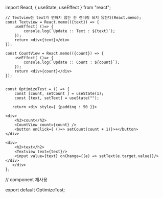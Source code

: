 import React, { useState, useEffect } from "react";

    // Textview는 text가 변하지 않는 한 렌더링 되지 않는다(React.memo);
    const Textview = React.memo(({text}) => {
        useEffect( ()=> {
            console.log(`Update :: Text : ${text}`);
        });
        return <div>{text}</div>
    });
    
    const CountView = React.memo(({count}) => {
        useEffect( ()=> {
            console.log(`Update :: Count : ${count}`);
        });
        return <div>{count}</div>
    });
    
    
    const OptimizeTest = () => {
        const [count, setCount ] = useState(1);
        const [text, setText] = useState("");
    
       return <div style={ {padding : 50 }}>

    <div>
        <h2>count</h2>
        <CountView count={count} />
        <button onClick={ ()=> setCount(count + 1)}>+</button>
    </div>

    <div>
        <h2>text</h2>
        <Textview text={text}/>
        <input value={text} onChange={(e) => setText(e.target.value)}/>
    </div>
       </div>
    };


// component 재사용

export default OptimizeTest;
